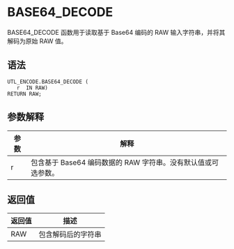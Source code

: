 BASE64_DECODE 
==================================

BASE64_DECODE 函数用于读取基于 Base64 编码的 RAW 输入字符串，并将其解码为原始 RAW 值。

语法 
-----------------------

```unknow
UTL_ENCODE.BASE64_DECODE (
   r  IN RAW) 
RETURN RAW;
```



参数解释 
-------------------------



| 参数 |                  解释                   |
|----|---------------------------------------|
| r  | 包含基于 Base64 编码数据的 RAW 字符串。没有默认值或可选参数。 |



返回值 
------------------------



| 返回值 |    描述     |
|-----|-----------|
| RAW | 包含解码后的字符串 |


